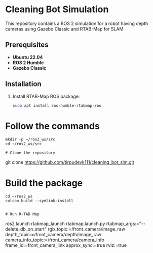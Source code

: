 # Cleaning Bot Simulation

This repository contains a ROS 2 simulation for a robot having depth cameras using Gazebo Classic and RTAB-Map for SLAM.

## Prerequisites

- **Ubuntu 22.04**
- **ROS 2 Humble** 
- **Gazebo Classic**

## Installation

1. Install RTAB-Map ROS package:
   ```bash
   sudo apt install ros-humble-rtabmap-ros

# Follow the commands
   ```
   mkdir -p ~/ros2_ws/src
   cd ~/ros2_ws/src

# Clone the repository
   ```
   git clone https://github.com/tirpudevk111/cleaning_bot_sim.git


# Build the package
   ```
   cd ~/ros2_ws
   colcon build --symlink-install


# Run R-TAB Map
   ```
   ros2 launch rtabmap_launch rtabmap.launch.py rtabmap_args:="--delete_db_on_start"   rgb_topic:=/front_camera/image_raw   depth_topic:=/front_camera/depth/image_raw   camera_info_topic:=/front_camera/camera_info   frame_id:=front_camera_link   approx_sync:=true   rviz:=true
